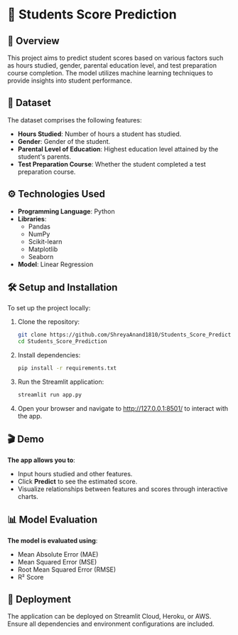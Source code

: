 # 📘 Students Score Prediction

## 📌 Overview

This project aims to predict student scores based on various factors such as hours studied, gender, parental education level, and test preparation course completion. The model utilizes machine learning techniques to provide insights into student performance.

## 🧪 Dataset

The dataset comprises the following features:

- **Hours Studied**: Number of hours a student has studied.
- **Gender**: Gender of the student.
- **Parental Level of Education**: Highest education level attained by the student's parents.
- **Test Preparation Course**: Whether the student completed a test preparation course.

## ⚙️ Technologies Used

- **Programming Language**: Python
- **Libraries**:
  - Pandas
  - NumPy
  - Scikit-learn
  - Matplotlib
  - Seaborn
- **Model**: Linear Regression

## 🛠️ Setup and Installation

To set up the project locally:

1. Clone the repository:

   ```bash
   git clone https://github.com/ShreyaAnand1810/Students_Score_Prediction.git
   cd Students_Score_Prediction

2. Install dependencies:

   ```bash
   pip install -r requirements.txt

3. Run the Streamlit application:

   ```bash
   streamlit run app.py

4. Open your browser and navigate to http://127.0.0.1:8501/ to interact with the app.


## 🎬 Demo

 **The app allows you to**:
- Input hours studied and other features.
- Click **Predict** to see the estimated score.
- Visualize relationships between features and scores through interactive charts.

## 📊 Model Evaluation

**The model is evaluated using**:
- Mean Absolute Error (MAE)
- Mean Squared Error (MSE)
- Root Mean Squared Error (RMSE)
- R² Score

## 🚀 Deployment

The application can be deployed on Streamlit Cloud, Heroku, or AWS. Ensure all dependencies and environment configurations are included.


